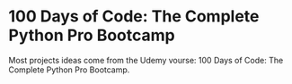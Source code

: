 # 100 Days of Code: The Complete Python Pro Bootcamp

Most projects ideas come from the Udemy vourse: 100 Days of Code: The Complete Python Pro Bootcamp.
